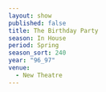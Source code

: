 ```yaml
---
layout: show
published: false
title: The Birthday Party
season: In House
period: Spring
season_sort: 240
year: "96_97"
venue:
  - New Theatre
---
```



